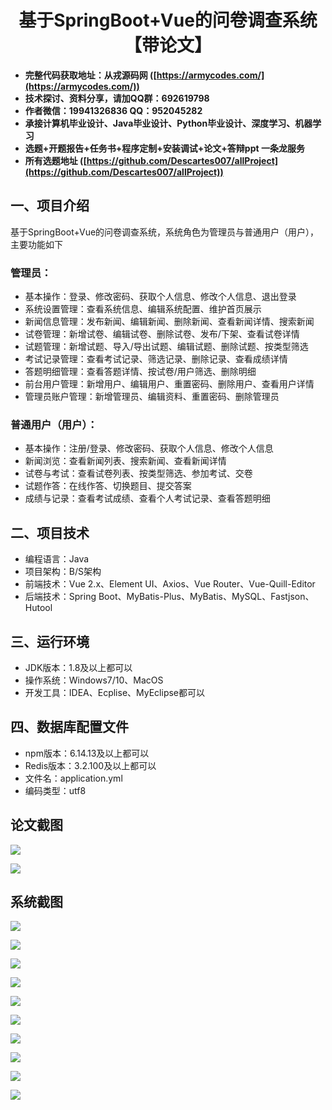 ﻿<h1 align="center">基于SpringBoot+Vue的问卷调查系统【带论文】</h1></p>

- <b>完整代码获取地址：从戎源码网 ([https://armycodes.com/](https://armycodes.com/))</b>
- <b>技术探讨、资料分享，请加QQ群：692619798</b>
- <b>作者微信：19941326836  QQ：952045282</b>
- <b>承接计算机毕业设计、Java毕业设计、Python毕业设计、深度学习、机器学习</b>
- <b>选题+开题报告+任务书+程序定制+安装调试+论文+答辩ppt 一条龙服务</b>
- <b>所有选题地址 ([https://github.com/Descartes007/allProject](https://github.com/Descartes007/allProject)) </b>

## 一、项目介绍

基于SpringBoot+Vue的问卷调查系统，系统角色为管理员与普通用户（用户），主要功能如下
### 管理员：
- 基本操作：登录、修改密码、获取个人信息、修改个人信息、退出登录
- 系统设置管理：查看系统信息、编辑系统配置、维护首页展示
- 新闻信息管理：发布新闻、编辑新闻、删除新闻、查看新闻详情、搜索新闻
- 试卷管理：新增试卷、编辑试卷、删除试卷、发布/下架、查看试卷详情
- 试题管理：新增试题、导入/导出试题、编辑试题、删除试题、按类型筛选
- 考试记录管理：查看考试记录、筛选记录、删除记录、查看成绩详情
- 答题明细管理：查看答题详情、按试卷/用户筛选、删除明细
- 前台用户管理：新增用户、编辑用户、重置密码、删除用户、查看用户详情
- 管理员账户管理：新增管理员、编辑资料、重置密码、删除管理员
### 普通用户（用户）：
- 基本操作：注册/登录、修改密码、获取个人信息、修改个人信息
- 新闻浏览：查看新闻列表、搜索新闻、查看新闻详情
- 试卷与考试：查看试卷列表、按类型筛选、参加考试、交卷
- 试题作答：在线作答、切换题目、提交答案
- 成绩与记录：查看考试成绩、查看个人考试记录、查看答题明细

## 二、项目技术

- 编程语言：Java
- 项目架构：B/S架构
- 前端技术：Vue 2.x、Element UI、Axios、Vue Router、Vue-Quill-Editor
- 后端技术：Spring Boot、MyBatis-Plus、MyBatis、MySQL、Fastjson、Hutool


## 三、运行环境

- JDK版本：1.8及以上都可以
- 操作系统：Windows7/10、MacOS
- 开发工具：IDEA、Ecplise、MyEclipse都可以

## 四、数据库配置文件

- npm版本：6.14.13及以上都可以
- Redis版本：3.2.100及以上都可以
- 文件名：application.yml
- 编码类型：utf8

## 论文截图

![](screenshot/1.png)

![](screenshot/2.png)

## 系统截图

![](screenshot/3.png)

![](screenshot/4.png)

![](screenshot/5.png)

![](screenshot/6.png)

![](screenshot/7.png)

![](screenshot/8.png)

![](screenshot/9.png)

![](screenshot/10.png)

![](screenshot/11.png)

![](screenshot/12.png)
